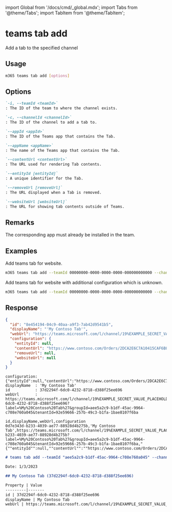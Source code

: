 <!-- DISCLAIMER: All secrets, passwords, and sensitive values in this document are examples only and not real credentials. -->
import Global from '/docs/cmd/_global.mdx';
import Tabs from '@theme/Tabs';
import TabItem from '@theme/TabItem';

# teams tab add

Add a tab to the specified channel

## Usage

```sh
m365 teams tab add [options]
```

## Options

```md definition-list
`-i, --teamId <teamId>`
: The ID of the team to where the channel exists.

`-c, --channelId <channelId>`
: The ID of the channel to add a tab to.

`--appId <appId>`
: The ID of the Teams app that contains the Tab.

`--appName <appName>`
: The name of the Teams app that contains the Tab.

`--contentUrl <contentUrl>`
: The URL used for rendering Tab contents.

`--entityId [entityId]`
: A unique identifier for the Tab.

`--removeUrl [removeUrl]`
: The URL displayed when a Tab is removed.

`--websiteUrl [websiteUrl]`
: The URL for showing tab contents outside of Teams.
```

<Global />

## Remarks

The corresponding app must already be installed in the team.

## Examples
  
Add teams tab for website.

```sh
m365 teams tab add --teamId 00000000-0000-0000-0000-000000000000 --channelId 19:00000000000000000000000000000000@thread.skype --appId 06805b9e-77e3-4b93-ac81-525eb87513b8 --appName 'My Contoso Tab' --contentUrl 'https://www.contoso.com/Orders/2DCA2E6C7A10415CAF6B8AB6661B3154/tabView'
```

Add teams tab for website with additional configuration which is unknown.

```sh
m365 teams tab add --teamId 00000000-0000-0000-0000-000000000000 --channelId 19:00000000000000000000000000000000@thread.skype --appId 06805b9e-77e3-4b93-ac81-525eb87513b8 --appName 'My Contoso Tab' --contentUrl 'https://www.contoso.com/Orders/2DCA2E6C7A10415CAF6B8AB6661B3154/tabView' --test1 'value for test1'
```

## Response

<Tabs>
  <TabItem value="JSON">

  ``` json
  {
    "id": "8e454194-04c9-40aa-a9f3-7ab42d9541b5",
    "displayName": "'My Contoso Tab'",
    "webUrl": "https://teams.microsoft.com/l/channel/19%EXAMPLE_SECRET_VALUE_PLACEHOLDER%40thread.tacv2/tab%3a%3a8e454194-04c9-40aa-a9f3-7ab42d9541b5?label=%My/20Contoso%20Tab%27&groupId=aee5a2c9-b1df-45ac-9964-c708e760a045&tenantId=92e59666-257b-49c3-b1fa-1bae8107f6ba",
    "configuration": {
      "entityId": null,
      "contentUrl": "https://www.contoso.com/Orders/2DCA2E6C7A10415CAF6B8AB6661B3154/tabView",
      "removeUrl": null,
      "websiteUrl": null
    }
  }
  ```

  </TabItem>
  <TabItem value="Text">

  ``` text
  configuration: {"entityId":null,"contentUrl":"https://www.contoso.com/Orders/2DCA2E6C7A10415CAF6B8AB6661B3154/tabView","removeUrl":null,"websiteUrl":null}
  displayName  : 'My Contoso Tab'
  id           : 37d2294f-6dc0-4232-8718-d388f25ee696
  webUrl       : https://teams.microsoft.com/l/channel/19%EXAMPLE_SECRET_VALUE_PLACEHOLDER%40thread.tacv2/tab%3a%3a37d2294f-6dc0-4232-8718-d388f25ee696?label=%My%20Contoso%20Tab%27&groupId=aee5a2c9-b1df-45ac-9964-c708e760a045&tenantId=92e59666-257b-49c3-b1fa-1bae8107f6ba
  ```

  </TabItem>
  <TabItem value="CSV">

  ``` text
  id,displayName,webUrl,configuration
  0d7e343d-b233-4039-ae77-88928d4b275b,'My Contoso Tab',https://teams.microsoft.com/l/channel/19%EXAMPLE_SECRET_VALUE_PLACEHOLDER%40thread.tacv2/tab%3a%3a0d7e343d-b233-4039-ae77-88928d4b275b?label=%My%20Contoso%20Tab%27&groupId=aee5a2c9-b1df-45ac-9964-c708e760a045&tenantId=92e59666-257b-49c3-b1fa-1bae8107f6ba,"{""entityId"":null,""contentUrl"":""https://www.contoso.com/Orders/2DCA2E6C7A10415CAF6B8AB6661B3154/tabView"",""removeUrl"":null,""websiteUrl"":null}"
  ```

  </TabItem>
  <TabItem value="Markdown">

  ```md
  # teams tab add --teamId "aee5a2c9-b1df-45ac-9964-c708e760a045" --channelId "19:EXAMPLE_SECRET_VALUE_PLACEHOLDER@thread.tacv2" --appId "com.microsoft.teamspace.tab.web" --appName "My Contoso Tab" --contentUrl "https://www.contoso.com/Orders/2DCA2E6C7A10415CAF6B8AB6661B3154/tabView"

  Date: 1/3/2023

  ## My Contoso Tab (37d2294f-6dc0-4232-8718-d388f25ee696)

  Property | Value
  ---------|-------
  id | 37d2294f-6dc0-4232-8718-d388f25ee696
  displayName | My Contoso Tab
  webUrl | https://teams.microsoft.com/l/channel/19%EXAMPLE_SECRET_VALUE_PLACEHOLDER%40thread.tacv2/tab%3a%3a37d2294f-6dc0-4232-8718-d388f25ee696?label=%My%20Contoso%20Tab%27&groupId=aee5a2c9-b1df-45ac-9964-c708e760a045&tenantId=92e59666-257b-49c3-b1fa-1bae8107f6ba
  ```

  </TabItem>
</Tabs>
